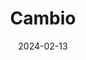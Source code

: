 ---  
layout: startup_page  
title: "Cambio"  
id: "cambio.ai"  
permalink: "/cambiocambio.ai02132024/"  
website: "https://www.cambio.ai/"  
funding_round: "Seed"  
funding_amount: "$3M"  
investors: "Builders, DVC, EGR Partners, Envisant, Encurage Financial Network, Goodwater Capital, Leonis Investissement, Sandhill Capital, YC"  
about: "Cambio uses AI-powered bots to assist companies and consumers with phone calls, initially focusing on debt collection negotiation and now expanding to sales calls for banks and credit unions via an API. Its core mission is to improve financial outcomes for individuals and businesses, offering innovative solutions that leverage AI for increased efficiency and transparency."  
markets: "Fintech, AI, GreenTech, Pollution Control, Real Estate, Software"  
hq: "Washington, District of Columbia, United States"  
founded_year: "2021"  
linkedin: "https://www.linkedin.com/company/cambioai"  
twitter: ""  
instagram: ""  
facebook: ""  
crunchbase: "https://www.crunchbase.com/organization/cambio-0fb5"  
pitchbook: "https://pitchbook.com/profiles/company/507264-85"  

date_display: "13-Feb-2024"  
date: "2024-02-13"

# SEO Optimization  
meta_title: "Cambio - Seed Funding ($3M)"  
meta_description: "Cambio, Cambio uses AI-powered bots to assist companies and consumers with phone calls, initially focusing on debt collection negotiation and now expanding to..."  
meta_keywords: "Cambio, Fintech, AI, GreenTech, Pollution Control, Real Estate, Software, Seed funding"  
canonical_url: "https://startup.projectstartups.com/cambiocambio.ai02132024/"  
---